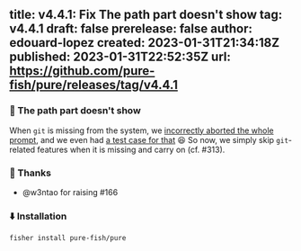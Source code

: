 title:	v4.4.1: Fix The path part doesn't show
tag:	v4.4.1
draft:	false
prerelease:	false
author:	edouard-lopez
created:	2023-01-31T21:34:18Z
published:	2023-01-31T22:52:35Z
url:	https://github.com/pure-fish/pure/releases/tag/v4.4.1
--
### :bug: The path part doesn't show

When `git` is missing from the system, we [incorrectly aborted the whole prompt](https://github.com/pure-fish/pure/blob/1aca7e7a45768af2f5196daa6d37dd2a1d2bb75a/functions/_pure_prompt_first_line.fish#L6-L8), and we even had [a test case for that](https://github.com/pure-fish/pure/blob/1aca7e7a45768af2f5196daa6d37dd2a1d2bb75a/tests/_pure_prompt_first_line.test.fish#L35-L49) :laughing: 
So now, we simply skip `git`-related features when it is missing and carry on (cf. #313).

### :clap: Thanks

* @w3ntao for raising #166 

### :arrow_down: Installation

    fisher install pure-fish/pure

